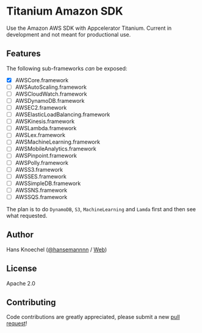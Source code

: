 # Titanium Amazon SDK
Use the Amazon AWS SDK with Appcelerator Titanium. Current in development and not meant
for productional use. 

## Features
The following sub-frameworks *can* be exposed:
- [x] AWSCore.framework
- [ ] AWSAutoScaling.framework
- [ ] AWSCloudWatch.framework
- [ ] AWSDynamoDB.framework
- [ ] AWSEC2.framework
- [ ] AWSElasticLoadBalancing.framework
- [ ] AWSKinesis.framework
- [ ] AWSLambda.framework
- [ ] AWSLex.framework
- [ ] AWSMachineLearning.framework
- [ ] AWSMobileAnalytics.framework
- [ ] AWSPinpoint.framework
- [ ] AWSPolly.framework
- [ ] AWSS3.framework
- [ ] AWSSES.framework
- [ ] AWSSimpleDB.framework
- [ ] AWSSNS.framework
- [ ] AWSSQS.framework

The plan is to do `DynamoDB`, `S3`, `MachineLearning` and `Lamda` first and then see what requested.

## Author
Hans Knoechel ([@hansemannnn](https://twitter.com/hansemannnn) / [Web](http://hans-knoechel.de))

## License
Apache 2.0

## Contributing
Code contributions are greatly appreciated, please submit a new [pull request](https://github.com/hansemannn/titanium-amazon-aws/pull/new/master)!
